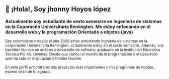  👋 ¡Hola!, Soy jhonny Hoyos lópez 
------------------------------------------------------------------------------------------------------------

 **Actualmente soy estudiante de sexto semestre en Ingeniería de sistemas en la Coporacón Universitaria Remington.
 Me estoy enfocando en el desarrollo web y la programación Orientado a objetos (java)**
 
 <sub> Soy colombiano y desde el año 2020 estoy estudiando Ingniería de sistemas en la corporación Universitaria Remington; actualmente estoy en el sexto semestre. Además, soy bachiller técnico en  análisis y desarrollo de sofware; graduado en la Institución Educatica Técnica Pio Xii, coveñas. Desde que conocí el mundo de la programación y el desarrollo web ha sido mi inspiración y hobbie favorito</sub>
 
 <sub>En este perfil encontrarás mis proyectos más importantes y mis programas de hobbie, espero sean de tu agrado.</sub>
 
 
 
